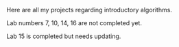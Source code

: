 Here are all my projects regarding introductory algorithms.

Lab numbers 7, 10, 14, 16 are not completed yet.

Lab 15 is completed but needs updating.
